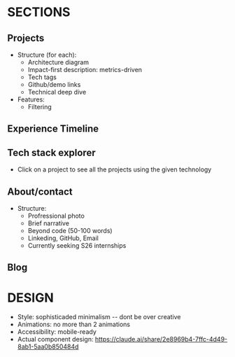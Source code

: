 # SECTIONS
## Projects
- Structure (for each):
   - Architecture diagram
   - Impact-first description: metrics-driven
   - Tech tags
   - Github/demo links
   - Technical deep dive
- Features:
   - Filtering 

## Experience Timeline

## Tech stack explorer
- Click on a project to see all the projects using the given technology


## About/contact
- Structure: 
   - Profressional photo
   - Brief narrative
   - Beyond code (50-100 words)
   - Linkeding, GitHub, Email
   - Currently seeking S26 internships

## Blog 

# DESIGN
- Style: sophisticaded minimalism -- dont be over creative
- Animations: no more than 2 animations
- Accessibility: mobile-ready
- Actual component design: https://claude.ai/share/2e8969b4-7ffc-4d49-8ab1-5aa0b850484d
